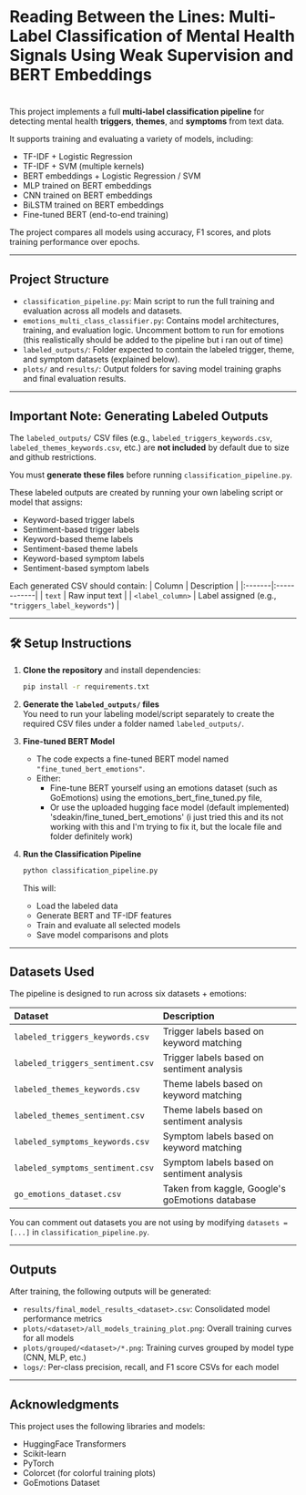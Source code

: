 # Reading Between the Lines: Multi-Label Classification of Mental Health Signals Using Weak Supervision and BERT Embeddings
# 
This project implements a full **multi-label classification pipeline** for detecting mental health **triggers**, **themes**, and **symptoms** from text data.

It supports training and evaluating a variety of models, including:
- TF-IDF + Logistic Regression
- TF-IDF + SVM (multiple kernels)
- BERT embeddings + Logistic Regression / SVM
- MLP trained on BERT embeddings
- CNN trained on BERT embeddings
- BiLSTM trained on BERT embeddings
- Fine-tuned BERT (end-to-end training)

The project compares all models using accuracy, F1 scores, and plots training performance over epochs.

---

## Project Structure

- `classification_pipeline.py`: Main script to run the full training and evaluation across all models and datasets.
- `emotions_multi_class_classifier.py`: Contains model architectures, training, and evaluation logic. Uncomment bottom to run for emotions (this realistically should be added to the pipeline but i ran out of time)
- `labeled_outputs/`: Folder expected to contain the labeled trigger, theme, and symptom datasets (explained below).
- `plots/` and `results/`: Output folders for saving model training graphs and final evaluation results.

---

## Important Note: Generating Labeled Outputs

The `labeled_outputs/` CSV files (e.g., `labeled_triggers_keywords.csv`, `labeled_themes_keywords.csv`, etc.) are **not included** by default due to size and github restrictions.

You must **generate these files** before running `classification_pipeline.py`.

These labeled outputs are created by running your own labeling script or model that assigns:
- Keyword-based trigger labels
- Sentiment-based trigger labels
- Keyword-based theme labels
- Sentiment-based theme labels
- Keyword-based symptom labels
- Sentiment-based symptom labels

Each generated CSV should contain:
| Column | Description |
|:-------|:------------|
| `text` | Raw input text |
| `<label_column>` | Label assigned (e.g., `"triggers_label_keywords"`) |

---

## 🛠️ Setup Instructions

1. **Clone the repository** and install dependencies:
    ```bash
    pip install -r requirements.txt
    ```

2. **Generate the `labeled_outputs/` files**  
   You need to run your labeling model/script separately to create the required CSV files under a folder named `labeled_outputs/`.

3. **Fine-tuned BERT Model**
   - The code expects a fine-tuned BERT model named `"fine_tuned_bert_emotions"`.
   - Either:
     - Fine-tune BERT yourself using an emotions dataset (such as GoEmotions) using the emotions_bert_fine_tuned.py file,
     - Or use the uploaded hugging face model (default implemented) 'sdeakin/fine_tuned_bert_emotions' (i just tried this and its not working with this and I'm trying to fix it, but the locale file and folder definitely work)

4. **Run the Classification Pipeline**
    ```bash
    python classification_pipeline.py
    ```

   This will:
   - Load the labeled data
   - Generate BERT and TF-IDF features
   - Train and evaluate all selected models
   - Save model comparisons and plots

---

## Datasets Used

The pipeline is designed to run across six datasets + emotions:

| Dataset | Description |
|:--------|:------------|
| `labeled_triggers_keywords.csv` | Trigger labels based on keyword matching |
| `labeled_triggers_sentiment.csv` | Trigger labels based on sentiment analysis |
| `labeled_themes_keywords.csv` | Theme labels based on keyword matching |
| `labeled_themes_sentiment.csv` | Theme labels based on sentiment analysis |
| `labeled_symptoms_keywords.csv` | Symptom labels based on keyword matching |
| `labeled_symptoms_sentiment.csv` | Symptom labels based on sentiment analysis |
| `go_emotions_dataset.csv` | Taken from kaggle, Google's goEmotions database |

You can comment out datasets you are not using by modifying `datasets = [...]` in `classification_pipeline.py`.

---

## Outputs

After training, the following outputs will be generated:

- `results/final_model_results_<dataset>.csv`: Consolidated model performance metrics
- `plots/<dataset>/all_models_training_plot.png`: Overall training curves for all models
- `plots/grouped/<dataset>/*.png`: Training curves grouped by model type (CNN, MLP, etc.)
- `logs/`: Per-class precision, recall, and F1 score CSVs for each model

---

## Acknowledgments

This project uses the following libraries and models:
- HuggingFace Transformers
- Scikit-learn
- PyTorch
- Colorcet (for colorful training plots)
- GoEmotions Dataset
